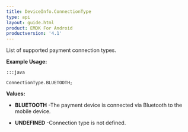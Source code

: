 ```yaml
---
title: DeviceInfo.ConnectionType
type: api
layout: guide.html
product: EMDK For Android
productversion: '4.1'
---
```



List of supported payment connection types.
 
 

**Example Usage:**
	
	:::java
	
	ConnectionType.BLUETOOTH;
	


**Values:**

* **BLUETOOTH** -The payment device is connected via Bluetooth to the mobile device.

* **UNDEFINED** -Connection type is not defined.












